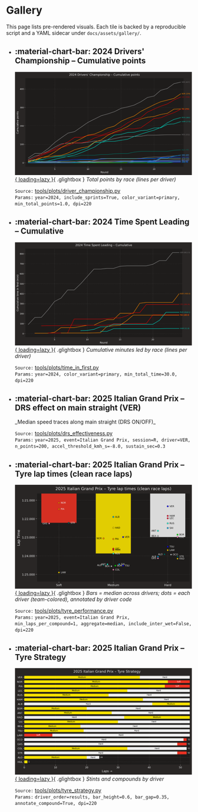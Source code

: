 ﻿# Gallery

This page lists pre-rendered visuals. Each tile is backed by a reproducible script
and a YAML sidecar under `docs/assets/gallery/`.

<!-- AUTO-GALLERY:BEGIN -->
<div class="grid cards" markdown>

- :material-chart-bar: **2024 Drivers' Championship – Cumulative points**
  ---
  [![2024 Drivers' Championship – Cumulative points](assets/gallery/2024_drivers_championship_points.png){ loading=lazy }](assets/gallery/2024_drivers_championship_points.png){ .glightbox }
  _Total points by race (lines per driver)_

  `Source:` [tools/plots/driver_championship.py](https://github.com/kody-sherritze/fastf1_analytics/blob/main/tools/plots/driver_championship.py)  
  `Params:` `year=2024, include_sprints=True, color_variant=primary, min_total_points=1.0, dpi=220`

- :material-chart-bar: **2024 Time Spent Leading – Cumulative**
  ---
  [![2024 Time Spent Leading – Cumulative](assets/gallery/2024_drivers_time_in_first.png){ loading=lazy }](assets/gallery/2024_drivers_time_in_first.png){ .glightbox }
  _Cumulative minutes led by race (lines per driver)_

  `Source:` [tools/plots/time_in_first.py](https://github.com/kody-sherritze/fastf1_analytics/blob/main/tools/plots/time_in_first.py)  
  `Params:` `year=2024, color_variant=primary, min_total_time=30.0, dpi=220`

- :material-chart-bar: **2025 Italian Grand Prix – DRS effect on main straight (VER)**
  ---
  <div class="drs-widget" data-index="assets/data/drs/index.json" data-default-year="2025" data-default-event="italian_grand_prix" data-default-driver="VER"></div>
  _Median speed traces along main straight (DRS ON/OFF)_

  `Source:` [tools/plots/drs_effectiveness.py](https://github.com/kody-sherritze/fastf1_analytics/blob/main/tools/plots/drs_effectiveness.py)  
  `Params:` `year=2025, event=Italian Grand Prix, session=R, driver=VER, n_points=200, accel_threshold_kmh_s=-8.0, sustain_sec=0.3`

- :material-chart-bar: **2025 Italian Grand Prix – Tyre lap times (clean race laps)**
  ---
  [![2025 Italian Grand Prix – Tyre lap times (clean race laps)](assets/gallery/italian_grand_prix_2025_tyre_performance.png){ loading=lazy }](assets/gallery/italian_grand_prix_2025_tyre_performance.png){ .glightbox }
  _Bars = median across drivers; dots = each driver (team-colored), annotated by driver code_

  `Source:` [tools/plots/tyre_performance.py](https://github.com/kody-sherritze/fastf1_analytics/blob/main/tools/plots/tyre_performance.py)  
  `Params:` `year=2025, event=Italian Grand Prix, min_laps_per_compound=1, aggregate=median, include_inter_wet=False, dpi=220`

- :material-chart-bar: **2025 Italian Grand Prix – Tyre Strategy**
  ---
  [![2025 Italian Grand Prix – Tyre Strategy](assets/gallery/italian_grand_prix_2025_tyre_strategy.png){ loading=lazy }](assets/gallery/italian_grand_prix_2025_tyre_strategy.png){ .glightbox }
  _Stints and compounds by driver_

  `Source:` [tools/plots/tyre_strategy.py](https://github.com/kody-sherritze/fastf1_analytics/blob/main/tools/plots/tyre_strategy.py)  
  `Params:` `driver_order=results, bar_height=0.6, bar_gap=0.35, annotate_compound=True, dpi=220`

</div>

<!-- AUTO-GALLERY:END -->